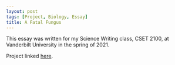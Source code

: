 ```yaml
---
layout: post
tags: [Project, Biology, Essay]
title: A Fatal Fungus
---
```

This essay was written for my Science Writing class, CSET 2100, at Vanderbilt University in the spring of 2021.

Project linked [here](https://drive.google.com/file/d/1nV0Lx8GBez7Gb-CZ9b_GcnXpD1F3eaCY/view?usp=sharing).
